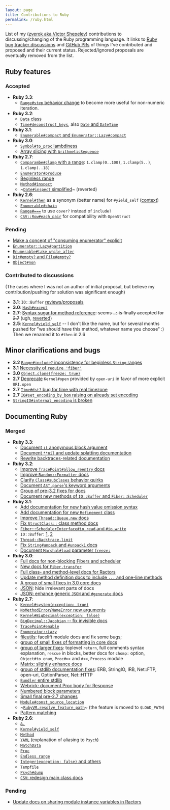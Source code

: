 ```yaml
---
layout: page
title: Contributions to Ruby
permalink: /ruby.html
---
```


List of my ([zverok aka Victor Shepelev](https://zverok.space)) contributions to discussing/changing of the Ruby programming language. It links to [Ruby bug tracker discussions](https://bugs.ruby-lang.org/issues?utf8=%E2%9C%93&set_filter=1&sort=priority%3Adesc%2Cupdated_on%3Adesc&f%5B%5D=status_id&op%5Bstatus_id%5D=*&f%5B%5D=author_id&op%5Bauthor_id%5D=%3D&v%5Bauthor_id%5D%5B%5D=710&f%5B%5D=&c%5B%5D=project&c%5B%5D=tracker&c%5B%5D=status&c%5B%5D=subject&c%5B%5D=assigned_to&c%5B%5D=updated_on&group_by=&t%5B%5D=) and [GitHub PRs](https://github.com/ruby/ruby/pulls?q=is%3Apr+author%3Azverok+) of things I've contributed and proposed and their current status. Rejected/ignored proposals are eventually removed from the list.

## Ruby features

### Accepted

* **Ruby 3.3**:
  * [`Range#step` behavior change](https://bugs.ruby-lang.org/issues/18368) to become more useful for non-numeric iteration.
* **Ruby 3.2**:
  * [`Data` class](https://bugs.ruby-lang.org/issues/16122)
  * [`Time#deconstruct_keys`](https://bugs.ruby-lang.org/issues/19071), also [`Date` and `DateTime`](https://github.com/ruby/date/pull/80)
* **Ruby 3.1**:
  * [`Enumerable#compact` and `Enumerator::Lazy#compact`](https://bugs.ruby-lang.org/issues/17312)
* **Ruby 3.0**:
  * [`Symbol#to_proc` lambdiness](https://bugs.ruby-lang.org/issues/16260)
  * [Array slicing with `ArithmeticSequence`](https://bugs.ruby-lang.org/issues/16812)
* **Ruby 2.7**:
  * [`Comparambe#clamp` with a range](https://bugs.ruby-lang.org/issues/14784): `1.clamp(0..100)`, `1.clamp(5..)`, `1.clamp(..18)`
  * [`Enumerator#produce`](https://bugs.ruby-lang.org/issues/14781)
  * [Beginless range](https://bugs.ruby-lang.org/issues/14799)
  * [`Method#inspect`](https://bugs.ruby-lang.org/issues/14145)
  * ~[`Date#inspect` simplified](https://github.com/ruby/date/pull/12)~ (reverted)
* **Ruby 2.6**:
  * [`Kernel#then`](https://bugs.ruby-lang.org/issues/14594) as a synonym (better name) for `#yield_self` ([context](https://zverok.space/blog/2018-03-23-yield_self2.html))
  * [`Enumerable#chain`](https://bugs.ruby-lang.org/issues/15144)
  * [`Range#===`](https://bugs.ruby-lang.org/issues/14575) to use `cover?` instead of `include?`
  * [`CSV::Row#each_pair`](https://github.com/ruby/csv/pull/33) for compatibility with `OpenStruct`

### Pending

* [Make a concept of "consuming enumerator" explicit](https://bugs.ruby-lang.org/issues/19061)
* [`Enumerator::Lazy#partition`](https://bugs.ruby-lang.org/issues/18262)
* [`Enumerable#take_while_after`](https://bugs.ruby-lang.org/issues/18136)
* [`Dir#empty?` and `File#empty?`](https://bugs.ruby-lang.org/issues/16249)
* [`Object#non`](https://bugs.ruby-lang.org/issues/17330)

### Contributed to discussions

(The cases where I was not an author of initial proposal, but believe my contribution/pushing for solution was significant enough)

* **3.1**: `IO::Buffer` [reviews/proposals](https://bugs.ruby-lang.org/issues/18417)
* **3.0**: [`Hash#except`](https://bugs.ruby-lang.org/issues/15822)
* ~~**2.7**: [Syntax sugar for method reference](https://bugs.ruby-lang.org/issues/13581): seems `.:` is finally accepted for 2.7~~ (ugh, [reverted](https://bugs.ruby-lang.org/issues/16275))
* **2.5**: [`Kernel#yield_self`](https://bugs.ruby-lang.org/issues/6721) -- I don't like the name, but for several months pushed for "we should have this method, whatever name you choose" :) Then we renamed it to `#then` in 2.6

## Minor clarifications and bugs

* **3.2** [`Range#include?` inconsistency for beginless `String` ranges](https://bugs.ruby-lang.org/issues/18580)
* **3.1** [Necessity of `require 'fiber'`](https://bugs.ruby-lang.org/issues/17407)
* **3.0** [`Object.clone(freeze: true)`](https://bugs.ruby-lang.org/issues/16175)
* **2.7** [Deprecate](https://bugs.ruby-lang.org/issues/15893) `Kernel#open` provided by `open-uri` in favor of more explicit `URI.open`
* **2.7** [`Time#dst?` bug for time with real timezone](https://bugs.ruby-lang.org/issues/15988)
* **2.7** [`IO#set_encoding_by_bom` raising on already set encoding](https://bugs.ruby-lang.org/issues/16422)
* [`StringIO#internal_encoding` is broken](https://bugs.ruby-lang.org/issues/16497)

## Documenting Ruby

### Merged

* **Ruby 3.3**:
  * [Document `it` anonymous block argument](https://github.com/ruby/ruby/pull/12375)
  * [Document `**nil` and update splatting documentation](https://github.com/ruby/ruby/pull/12228)
  * [Rewrite backtraces-related documentation](https://github.com/ruby/ruby/pull/12420)
* **Ruby 3.2**:
  * [Improve `TracePoint#allow_reentry` docs](https://github.com/ruby/ruby/pull/5380)
  * [Improve `Random::Formatter` docs](https://github.com/ruby/ruby/pull/5434)
  * [Clarify `Class#subclases` behavior quirks](https://github.com/ruby/ruby/pull/5480)
  * [Document `AST.parse`'s keyword arguments](https://github.com/ruby/ruby/pull/6996)
  * [Group of pre-3.2 fixes for docs](https://github.com/ruby/ruby/pull/6985)
  * [Document new methods of `IO::Buffer` and `Fiber::Scheduler`](https://github.com/ruby/ruby/pull/7016)
* **Ruby 3.1**:
  * [Add documentation for new hash value omission syntax](https://github.com/ruby/ruby/pull/5244)
  * [Add documentation for new `Refinement` class](https://github.com/ruby/ruby/pull/5272)
  * [Improve `Thread::Queue.new` docs](https://github.com/ruby/ruby/pull/5273)
  * [Fix `StructClass::` class method docs](https://github.com/ruby/ruby/pull/5279)
  * [`Fiber::SchedulerInterface#io_read` and `#io_write`](https://github.com/ruby/ruby/pull/5280)
  * `IO::Buffer`: [1](https://github.com/ruby/ruby/pull/5302), [2](https://github.com/ruby/ruby/pull/5374)
  * [`Thread::Backtrace.limit`](https://github.com/ruby/ruby/pull/5305)
  * [Fix `String#unpack` and `#unpack1` docs](https://github.com/ruby/ruby/pull/5331)
  * [Document `Marshal#load` parameter `freeze:`](https://github.com/ruby/ruby/pull/5332)
* **Ruby 3.0**:
  * [Full docs for non-blocking Fibers and scheduler](https://github.com/ruby/ruby/pull/3891)
  * [New docs for `Fiber.transfer`](https://github.com/ruby/ruby/pull/3981)
  * [Full class- and method-level docs for Ractors](https://github.com/ruby/ruby/pull/3895)
  * [Update method definition docs to include `...` and one-line methods](https://github.com/ruby/ruby/pull/3997)
  * [A group of small fixes in 3.0 core docs](https://github.com/ruby/ruby/pull/3997)
  * [JSON](https://github.com/flori/json/pull/349): hide irrelevant parts of docs
  * [JSON: enhance generic `JSON` and `#generate` docs](https://github.com/flori/json/pull/347)
* **Ruby 2.7**:
  * [`Kernel#system(exception: true)`](https://bugs.ruby-lang.org/issues/15480)
  * [`NoMethodError`/`NameError` new arguments](https://bugs.ruby-lang.org/issues/15481)
  * [`Kernel#BigDecimal(exception: false)`](https://github.com/ruby/bigdecimal/pull/117)
  * [`BigDecimal::Jacobian` -- fix invisible docs](https://github.com/ruby/bigdecimal/pull/130)
  * [`TracePoint#enable`](https://bugs.ruby-lang.org/issues/15484)
  * [`Enumerator::Lazy`](https://bugs.ruby-lang.org/issues/15529)
  * [fileutils](https://github.com/ruby/fileutils/pull/33): facelift module docs and fix some bugs;
  * [group of small fixes of formatting in core docs](https://bugs.ruby-lang.org/issues/16126)
  * [group of larger fixes](https://github.com/ruby/ruby/pull/2612): toplevel `return`, full comments syntax explanation, `rescue` in blocks, better docs for `chomp:` option, `Object#to_enum`, `Proc#>>` and `#<<`, `Process` module
  * [Matrix: slightly enhance docs](https://github.com/ruby/matrix/pull/11)
  * [group of stdlib documentation fixes](https://github.com/ruby/ruby/pull/2615): ERB, StringIO, IRB, Net::FTP, open-uri, OptionParser, Net::HTTP
  * [`Bundler` entire stdlib](https://github.com/bundler/bundler/pull/7394)
  * [Webrick: document Proc body for Response](https://github.com/ruby/webrick/pull/35)
  * [Numbered block parameters](https://github.com/ruby/ruby/pull/2767)
  * [Small final pre-2.7 changes](https://github.com/ruby/ruby/pull/2768)
  * [`Module#const_source_location`](https://github.com/ruby/ruby/pull/2750)
  * ~[`RubyVM.resolve_feature_path`](https://bugs.ruby-lang.org/issues/15482)~ (the feature is moved to `$LOAD_PATH`)
  * [Pattern matching](https://github.com/ruby/ruby/pull/2786)
* **Ruby 2.6**:
  * [`&.`](https://bugs.ruby-lang.org/issues/15109)
  * [`Kernel#yield_self`](https://bugs.ruby-lang.org/issues/1443)
  * [`Method`](https://bugs.ruby-lang.org/issues/14483)
  * [`YAML`](https://bugs.ruby-lang.org/issues/14567) (explanation of aliasing to `Psych`)
  * [`MatchData`](https://bugs.ruby-lang.org/issues/14450)
  * [`Proc`](https://bugs.ruby-lang.org/issues/14610)
  * [`Endless range`](https://bugs.ruby-lang.org/issues/15405)
  * [`Integer(exception: false)` and others](https://bugs.ruby-lang.org/issues/15452)
  * [`Tempfile`](https://bugs.ruby-lang.org/issues/15411)
  * [`Psych#dump`](https://github.com/ruby/psych/pull/351)
  * [`CSV`: redesign main class docs](https://github.com/ruby/csv/pull/32)

### Pending

* [Update docs on sharing module instance variables in Ractors](https://github.com/ruby/ruby/pull/5437)


